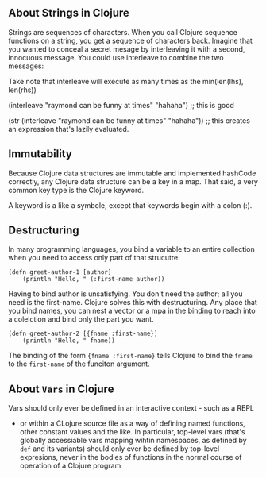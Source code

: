 ## About Strings in Clojure

Strings are sequences of characters. When you call Clojure sequence 
functions on a string, you get a sequence of characters back. Imagine 
that you wanted to conceal a secret mesage by interleaving it
with a second, innocuous message. You could use interleave to combine
the two messages:

Take note that interleave will execute as many times as the 
min(len(lhs), len(rhs))

(interleave "raymond can be funny at times" "hahaha") ;; this is good

(str (interleave "raymond can be funny at times" "hahaha")) ;; this creates an expression that's lazily evaluated.


## Immutability

Because Clojure data structures are immutable and implemented hashCode
correctly, any Clojure data structure can be a key in a map. That said,
a very common key type is the Clojure keyword.

A keyword is a like a symbole, except that keywords begin with a colon (:).

## Destructuring

In many programming languages, you bind a variable to an 
entire collection when you need to access only part of that strucutre.

```
(defn greet-author-1 [author]
    (println "Hello, " (:first-name author))
```

Having to bind author is unsatisfying. You don't need the author; all you need
is the first-name. Clojure solves this with destructuring. Any place that you bind
names, you can nest a vector or a mpa in the binding to reach into 
a colelction and bind only the part you want. 

```
(defn greet-author-2 [{fname :first-name}]
    (println "Hello, " fname))
```
The binding of the form `{fname :first-name}` tells Clojure 
to bind the `fname` to the `first-name` of the funciton argument.


## About `Vars` in Clojure

Vars should only ever be defined in an interactive context - such as a REPL
- or within a CLojure source file as a way of defining named functions, other constant
values and the like. In particular, top-level vars (that's globally accessiable vars mapping
wihtin namespaces, as defined by `def` and its variants) should only ever be defined by 
top-level expresions, never in the bodies of functions in the normal course of operation
of a Clojure program


